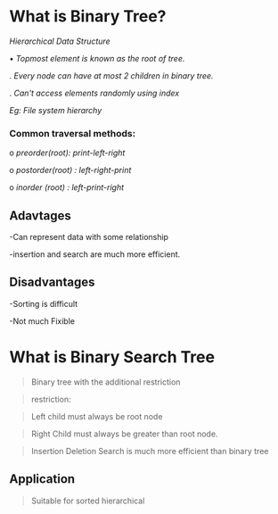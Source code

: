 # What is Binary Tree?

  *Hierarchical Data Structure*

• *Topmost element is known as the root of tree.*

. *Every node can have at most 2 children in binary tree.*

. *Can't access elements randomly using index*

*Eg: File system hierarchy*

### **Common traversal methods:**

o *preorder(root): print-left-right*

o *postorder(root) : left-right-print*

o *inorder (root) : left-print-right*

## **Adavtages**

-Can represent data with some relationship

-insertion and search are much more efficient.

## **Disadvantages**
-Sorting is difficult

-Not much Fixible

# **What is Binary Search Tree**
> Binary tree with the additional restriction

>restriction:

   > Left child must always be root node
   
   > Right Child must always be greater than root node.
   
> Insertion Deletion Search is much more efficient than binary tree   

## **Application**

>Suitable for sorted hierarchical
